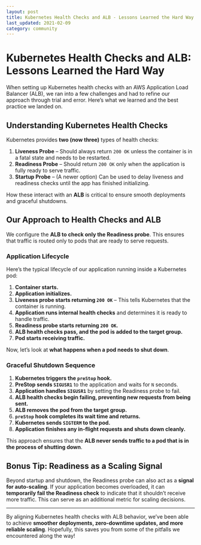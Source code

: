 ```yaml
---
layout: post
title: Kubernetes Health Checks and ALB - Lessons Learned the Hard Way 
last_updated: 2021-02-09
category: community
---
```


# Kubernetes Health Checks and ALB: Lessons Learned the Hard Way  

When setting up Kubernetes health checks with an AWS Application Load Balancer (ALB), we ran into a few challenges and had to refine our approach through trial and error. Here’s what we learned and the best practice we landed on.

## Understanding Kubernetes Health Checks  

Kubernetes provides **two (now three)** types of health checks:  

1. **Liveness Probe** – Should always return `200 OK` unless the container is in a fatal state and needs to be restarted.  
2. **Readiness Probe** – Should return `200 OK` only when the application is fully ready to serve traffic.  
3. **Startup Probe** – (A newer option) Can be used to delay liveness and readiness checks until the app has finished initializing.

How these interact with an **ALB** is critical to ensure smooth deployments and graceful shutdowns.

## Our Approach to Health Checks and ALB  

We configure the **ALB to check only the Readiness probe**. This ensures that traffic is routed only to pods that are ready to serve requests.

### Application Lifecycle  

Here’s the typical lifecycle of our application running inside a Kubernetes pod:

1. **Container starts.**  
2. **Application initializes.**  
3. **Liveness probe starts returning `200 OK`** – This tells Kubernetes that the container is running.  
4. **Application runs internal health checks** and determines it is ready to handle traffic.  
5. **Readiness probe starts returning `200 OK`.**  
6. **ALB health checks pass, and the pod is added to the target group.**  
7. **Pod starts receiving traffic.**  

Now, let’s look at **what happens when a pod needs to shut down**.

### Graceful Shutdown Sequence  

1. **Kubernetes triggers the `preStop` hook.**  
2. **PreStop sends `SIGUSR1`** to the application and waits for `N` seconds.  
3. **Application handles `SIGUSR1`** by setting the Readiness probe to fail.  
4. **ALB health checks begin failing, preventing new requests from being sent.**  
5. **ALB removes the pod from the target group.**  
6. **`preStop` hook completes its wait time and returns.**  
7. **Kubernetes sends `SIGTERM` to the pod.**  
8. **Application finishes any in-flight requests and shuts down cleanly.**  

This approach ensures that the **ALB never sends traffic to a pod that is in the process of shutting down**.

## Bonus Tip: Readiness as a Scaling Signal  

Beyond startup and shutdown, the Readiness probe can also act as a **signal for auto-scaling**. If your application becomes overloaded, it can **temporarily fail the Readiness check** to indicate that it shouldn’t receive more traffic. This can serve as an additional metric for scaling decisions.

---

By aligning Kubernetes health checks with ALB behavior, we’ve been able to achieve **smoother deployments, zero-downtime updates, and more reliable scaling**. Hopefully, this saves you from some of the pitfalls we encountered along the way!
